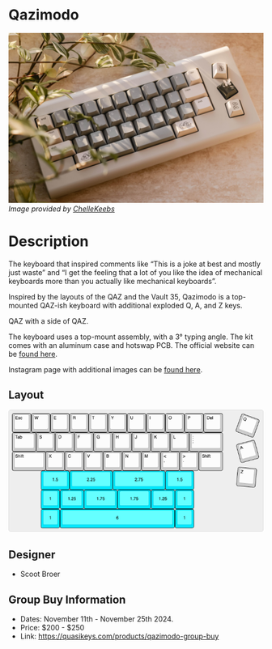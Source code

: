 # Qazimodo

![](./Images/qazimodo_cover.png)
*Image provided by [ChelleKeebs](https://www.instagram.com/chellekeebs/)*

# Description
The keyboard that inspired comments like “This is a joke at best and mostly just waste” and “I get the feeling that a lot of you like the idea of mechanical keyboards more than you actually like mechanical keyboards”.

Inspired by the layouts of the QAZ and the Vault 35, Qazimodo is a top-mounted QAZ-ish keyboard with additional exploded Q, A, and Z keys.

QAZ with a side of QAZ.

The keyboard uses a top-mount assembly, with a 3° typing angle. The kit comes with an aluminum case and hotswap PCB. The official website can be [found here](https://qazimodo.com/).

Instagram page with additional images can be [found here](https://www.instagram.com/qazimodo.kbd/).

## Layout
![](./Images/qazimodo_layout.png)

## Designer
- Scoot Broer

## Group Buy Information
- Dates: November 11th - November 25th 2024.
- Price: $200 - $250
- Link: https://quasikeys.com/products/qazimodo-group-buy
